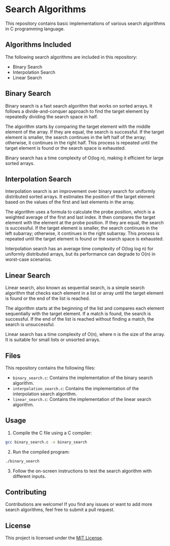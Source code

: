 # Search Algorithms

This repository contains basic implementations of various search algorithms in C programming language.

## Algorithms Included

The following search algorithms are included in this repository:

- Binary Search
- Interpolation Search
- Linear Search

## Binary Search

Binary search is a fast search algorithm that works on sorted arrays. It follows a divide-and-conquer approach to find the target element by repeatedly dividing the search space in half.

The algorithm starts by comparing the target element with the middle element of the array. If they are equal, the search is successful. If the target element is smaller, the search continues in the left half of the array; otherwise, it continues in the right half. This process is repeated until the target element is found or the search space is exhausted.

Binary search has a time complexity of O(log n), making it efficient for large sorted arrays.

## Interpolation Search

Interpolation search is an improvement over binary search for uniformly distributed sorted arrays. It estimates the position of the target element based on the values of the first and last elements in the array.

The algorithm uses a formula to calculate the probe position, which is a weighted average of the first and last index. It then compares the target element with the element at the probe position. If they are equal, the search is successful. If the target element is smaller, the search continues in the left subarray; otherwise, it continues in the right subarray. This process is repeated until the target element is found or the search space is exhausted.

Interpolation search has an average time complexity of O(log log n) for uniformly distributed arrays, but its performance can degrade to O(n) in worst-case scenarios.

## Linear Search

Linear search, also known as sequential search, is a simple search algorithm that checks each element in a list or array until the target element is found or the end of the list is reached.

The algorithm starts at the beginning of the list and compares each element sequentially with the target element. If a match is found, the search is successful. If the end of the list is reached without finding a match, the search is unsuccessful.

Linear search has a time complexity of O(n), where n is the size of the array. It is suitable for small lists or unsorted arrays.

## Files

This repository contains the following files:

- `binary_search.c`: Contains the implementation of the binary search algorithm.
- `interpolation_search.c`: Contains the implementation of the interpolation search algorithm.
- `linear_search.c`: Contains the implementation of the linear search algorithm.

## Usage

1. Compile the C file using a C compiler:
```bash
gcc binary_search.c -o binary_search
```


2. Run the compiled program:
```bash
./binary_search
```

3. Follow the on-screen instructions to test the search algorithm with different inputs.

## Contributing

Contributions are welcome! If you find any issues or want to add more search algorithms, feel free to submit a pull request.

## License

This project is licensed under the [MIT License](LICENSE).

